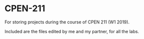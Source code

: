 # CPEN-211
For storing projects during the course of CPEN 211 (W1 2019).

Included are the files edited by me and my partner, for all the labs.
